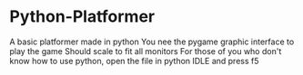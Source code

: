 # Python-Platformer
A basic platformer made in python
You nee the pygame graphic interface to play the game
Should scale to fit all monitors
For those of you who don't know how to use python, open the file in python IDLE and press f5
